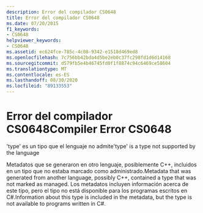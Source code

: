 ```yaml
---
description: Error del compilador CS0648
title: Error del compilador CS0648
ms.date: 07/20/2015
f1_keywords:
- CS0648
helpviewer_keywords:
- CS0648
ms.assetid: ec624fce-785c-4c08-9342-e1518d469ed8
ms.openlocfilehash: 7c756bb42bda4d5be2eb0c37fc298fd1d6d14168
ms.sourcegitcommit: d579fb5e4b46745fd0f1f8874c94c6469ce58604
ms.translationtype: MT
ms.contentlocale: es-ES
ms.lasthandoff: 08/30/2020
ms.locfileid: "89133553"
---
```

# <a name="compiler-error-cs0648"></a><span data-ttu-id="7aa3d-103">Error del compilador CS0648</span><span class="sxs-lookup"><span data-stu-id="7aa3d-103">Compiler Error CS0648</span></span>
<span data-ttu-id="7aa3d-104">'type' es un tipo que el lenguaje no admite</span><span class="sxs-lookup"><span data-stu-id="7aa3d-104">'type' is a type not supported by the language</span></span>  
  
 <span data-ttu-id="7aa3d-105">Metadatos que se generaron en otro lenguaje, posiblemente C++, incluidos en un tipo que no estaba marcado como administrado.</span><span class="sxs-lookup"><span data-stu-id="7aa3d-105">Metadata that was generated from another language, possibly C++, contained a type that was not marked as managed.</span></span> <span data-ttu-id="7aa3d-106">Los metadatos incluyen información acerca de este tipo, pero el tipo no está disponible para los programas escritos en C#.</span><span class="sxs-lookup"><span data-stu-id="7aa3d-106">Information about this type is included in the metadata, but the type is not available to programs written in C#.</span></span>
